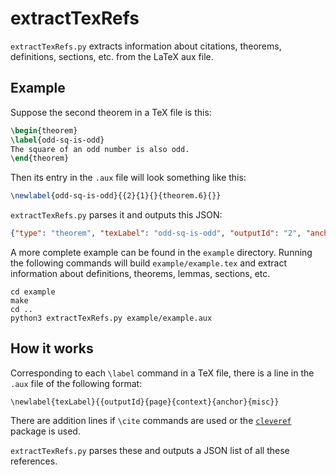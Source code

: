 # extractTexRefs

`extractTexRefs.py` extracts information about citations, theorems, definitions, sections, etc. from the LaTeX aux file.

## Example

Suppose the second theorem in a TeX file is this:

```tex
\begin{theorem}
\label{odd-sq-is-odd}
The square of an odd number is also odd.
\end{theorem}
```

Then its entry in the `.aux` file will look something like this:

```tex
\newlabel{odd-sq-is-odd}{{2}{1}{}{theorem.6}{}}
```

`extractTexRefs.py` parses it and outputs this JSON:

```json
{"type": "theorem", "texLabel": "odd-sq-is-odd", "outputId": "2", "anchor": "theorem.6", "page": "1"}
```

A more complete example can be found in the `example` directory.
Running the following commands will build `example/example.tex`
and extract information about definitions, theorems, lemmas, sections, etc.

```
cd example
make
cd ..
python3 extractTexRefs.py example/example.aux
```

## How it works

Corresponding to each `\label` command in a TeX file, there is a line in the `.aux` file of the following format:

```\newlabel{texLabel}{{outputId}{page}{context}{anchor}{misc}}```

There are addition lines if `\cite` commands are used
or the [`cleveref`](https://ctan.org/pkg/cleveref) package is used.

`extractTexRefs.py` parses these and outputs a JSON list of all these references.

